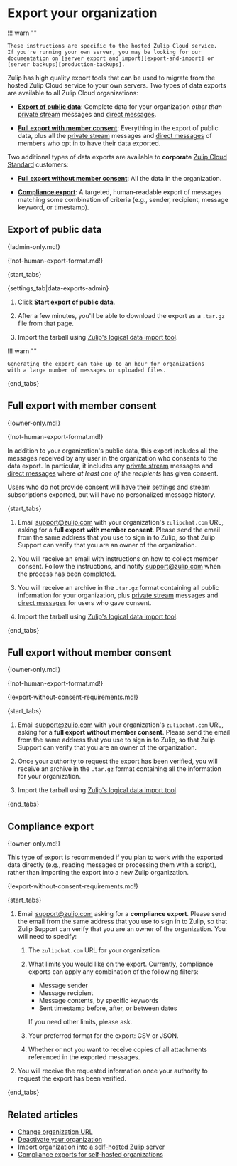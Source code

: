 # Export your organization

!!! warn ""

    These instructions are specific to the hosted Zulip Cloud service.
    If you're running your own server, you may be looking for our
    documentation on [server export and import][export-and-import] or
    [server backups][production-backups].

Zulip has high quality export tools that can be used to migrate from the hosted
Zulip Cloud service to your own servers. Two types of data exports are available
to all Zulip Cloud organizations:

* [**Export of public data**](#export-of-public-data): Complete data for your
   organization *other than* [private stream](/help/stream-permissions) messages
   and [direct messages](/help/direct-messages).

* [**Full export with member consent**](#full-export-with-member-consent):
  Everything in the export of public data, plus all the [private
  stream](/help/stream-permissions) messages and [direct
  messages](/help/direct-messages) of members who opt in to have their data
  exported.

Two additional types of data exports are available to **corporate** [Zulip Cloud
Standard][standard] customers:

[standard]: https://zulip.com/plans/

* [**Full export without member consent**](#full-export-without-member-consent):
  All the data in the organization.

* [**Compliance export**](#compliance-export): A targeted, human-readable export
  of messages matching some combination of criteria (e.g., sender, recipient,
  message keyword, or timestamp).

## Export of public data

{!admin-only.md!}

{!not-human-export-format.md!}

{start_tabs}

{settings_tab|data-exports-admin}

1. Click **Start export of public data**.

1. After a few minutes, you'll be able to download the export as a `.tar.gz`
file from that page.

1. Import the tarball using [Zulip's logical data import tool][import-only].

!!! warn ""

    Generating the export can take up to an hour for organizations
    with a large number of messages or uploaded files.

{end_tabs}

## Full export with member consent

{!owner-only.md!}

{!not-human-export-format.md!}

In addition to your organization's public data, this export includes all the
messages received by any user in the organization who consents to the data
export. In particular, it includes any [private
stream](/help/stream-permissions) messages and [direct
messages](/help/direct-messages) where *at least one of the recipients* has
given consent.

Users who do not provide consent will have their settings and stream
subscriptions exported, but will have no personalized message history.

{start_tabs}

1. Email [support@zulip.com](mailto:support@zulip.com) with your
   organization's `zulipchat.com` URL, asking for a **full export with
   member consent**. Please send the email from the same address
   that you use to sign in to Zulip, so that Zulip Support can verify
   that you are an owner of the organization.

1. You will receive an email with instructions on how to collect member consent.
   Follow the instructions, and notify
   [support@zulip.com](mailto:support@zulip.com) when the process has been
   completed.

1. You will receive an archive in the `.tar.gz` format containing all public
   information for your organization, plus [private
   stream](/help/stream-permissions) messages and [direct
   messages](/help/direct-messages) for users who gave consent.

1. Import the tarball using [Zulip's logical data import tool][import-only].

{end_tabs}

## Full export without member consent

{!owner-only.md!}

{!not-human-export-format.md!}

{!export-without-consent-requirements.md!}

{start_tabs}

1. Email [support@zulip.com](mailto:support@zulip.com) with your
   organization's `zulipchat.com` URL, asking for a **full export without
   member consent**. Please send the email from the same address
   that you use to sign in to Zulip, so that Zulip Support can verify
   that you are an owner of the organization.

1. Once your authority to request the export has been verified, you will receive
   an archive in the `.tar.gz` format containing all the information for your
   organization.

1. Import the tarball using [Zulip's logical data import tool][import-only].

{end_tabs}

## Compliance export

{!owner-only.md!}

This type of export is recommended if you plan to work with the exported data
directly (e.g., reading messages or processing them with a script), rather than
importing the export into a new Zulip organization.

{!export-without-consent-requirements.md!}

{start_tabs}

1. Email [support@zulip.com](mailto:support@zulip.com) asking for a **compliance
   export**. Please send the email from the same address that you use to sign in
   to Zulip, so that Zulip Support can verify that you are an owner of the
   organization. You will need to specify:

      1. The `zulipchat.com` URL for your organization

      2. What limits you would like on the export.  Currently, compliance
         exports can apply any combination of the following filters:

         - Message sender
         - Message recipient
         - Message contents, by specific keywords
         - Sent timestamp before, after, or between dates

         If you need other limits, please ask.

      3. Your preferred format for the export: CSV or JSON.

      4. Whether or not you want to receive copies of all attachments referenced in
         the exported messages.

1. You will receive the requested information once your authority to request the
   export has been verified.

{end_tabs}

## Related articles

* [Change organization URL](/help/change-organization-url)
* [Deactivate your organization](/help/deactivate-your-organization)
* [Import organization into a self-hosted Zulip server][import-only]
* [Compliance exports for self-hosted organizations][compliance-exports-self-hosted]

[production-backups]: https://zulip.readthedocs.io/en/stable/production/export-and-import.html#backups
[export-and-import]: https://zulip.readthedocs.io/en/stable/production/export-and-import.html#data-export
[import-only]: https://zulip.readthedocs.io/en/stable/production/export-and-import.html#import-into-a-new-zulip-server
[compliance-exports-self-hosted]: https://zulip.readthedocs.io/en/stable/production/export-and-import.html#compliance-exports
